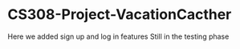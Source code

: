 # CS308-Project-VacationCacther

Here we added sign up and log in features
Still in the testing phase

